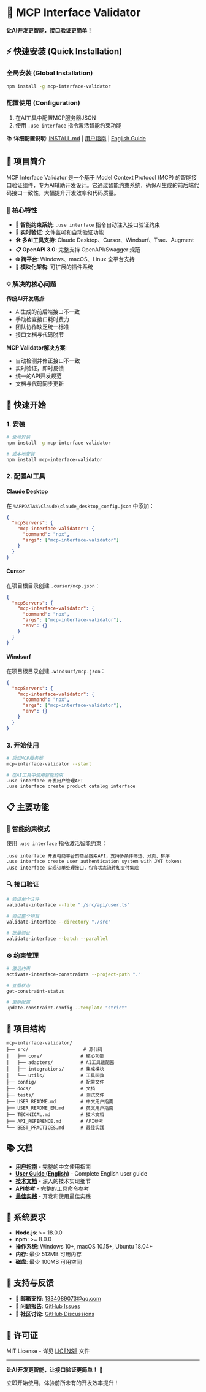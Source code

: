# 🚀 MCP Interface Validator

**让AI开发更智能，接口验证更简单！**

## ⚡ 快速安装 (Quick Installation)

### 全局安装 (Global Installation)
```bash
npm install -g mcp-interface-validator
```

### 配置使用 (Configuration)
1. 在AI工具中配置MCP服务器JSON
2. 使用 `.use interface` 指令激活智能约束功能

📚 **详细配置说明**: [INSTALL.md](./INSTALL.md) | [用户指南](./USER_README.md) | [English Guide](./USER_README_EN.md)

## 📖 项目简介

MCP Interface Validator 是一个基于 Model Context Protocol (MCP) 的智能接口验证组件，专为AI辅助开发设计。它通过智能约束系统，确保AI生成的前后端代码接口一致性，大幅提升开发效率和代码质量。

### 🌟 核心特性

- **🧠 智能约束系统**: `.use interface` 指令自动注入接口验证约束
- **🔄 实时验证**: 文件监听和自动验证功能
- **🛠️ 多AI工具支持**: Claude Desktop、Cursor、Windsurf、Trae、Augment
- **📋 OpenAPI 3.0**: 完整支持 OpenAPI/Swagger 规范
- **🌐 跨平台**: Windows、macOS、Linux 全平台支持
- **🔌 模块化架构**: 可扩展的插件系统

### 💡 解决的核心问题

**传统AI开发痛点**:
- AI生成的前后端接口不一致
- 手动检查接口耗时费力
- 团队协作缺乏统一标准
- 接口文档与代码脱节

**MCP Validator解决方案**:
- 自动检测并修正接口不一致
- 实时验证，即时反馈
- 统一的API开发规范
- 文档与代码同步更新

## 🚀 快速开始

### 1. 安装

```bash
# 全局安装
npm install -g mcp-interface-validator

# 或本地安装
npm install mcp-interface-validator
```

### 2. 配置AI工具

#### Claude Desktop
在 `%APPDATA%\Claude\claude_desktop_config.json` 中添加：

```json
{
  "mcpServers": {
    "mcp-interface-validator": {
      "command": "npx",
      "args": ["mcp-interface-validator"]
    }
  }
}
```

#### Cursor
在项目根目录创建 `.cursor/mcp.json`：

```json
{
  "mcpServers": {
    "mcp-interface-validator": {
      "command": "npx",
      "args": ["mcp-interface-validator"],
      "env": {}
    }
  }
}
```

#### Windsurf
在项目根目录创建 `.windsurf/mcp.json`：

```json
{
  "mcpServers": {
    "mcp-interface-validator": {
      "command": "npx",
      "args": ["mcp-interface-validator"],
      "env": {}
    }
  }
}
```

### 3. 开始使用

```bash
# 启动MCP服务器
mcp-interface-validator --start

# 在AI工具中使用智能约束
.use interface 开发用户管理API
.use interface create product catalog interface
```

## 📋 主要功能

### 🧠 智能约束模式

使用 `.use interface` 指令激活智能约束：

```
.use interface 开发电商平台的商品搜索API，支持多条件筛选、分页、排序
.use interface create user authentication system with JWT tokens
.use interface 实现订单处理接口，包含状态流转和支付集成
```

### 🔍 接口验证

```bash
# 验证单个文件
validate-interface --file "./src/api/user.ts"

# 验证整个项目
validate-interface --directory "./src"

# 批量验证
validate-interface --batch --parallel
```

### ⚙️ 约束管理

```bash
# 激活约束
activate-interface-constraints --project-path "."

# 查看状态
get-constraint-status

# 更新配置
update-constraint-config --template "strict"
```

## 📁 项目结构

```
mcp-interface-validator/
├── src/                    # 源代码
│   ├── core/              # 核心功能
│   ├── adapters/          # AI工具适配器
│   ├── integrations/      # 集成模块
│   └── utils/             # 工具函数
├── config/                # 配置文件
├── docs/                  # 文档
├── tests/                 # 测试文件
├── USER_README.md         # 中文用户指南
├── USER_README_EN.md      # 英文用户指南
├── TECHNICAL.md           # 技术文档
├── API_REFERENCE.md       # API参考
└── BEST_PRACTICES.md      # 最佳实践
```

## 📚 文档

- **[用户指南](./USER_README.md)** - 完整的中文使用指南
- **[User Guide (English)](./USER_README_EN.md)** - Complete English user guide
- **[技术文档](./TECHNICAL.md)** - 深入的技术实现细节
- **[API参考](./API_REFERENCE.md)** - 完整的工具命令参考
- **[最佳实践](./BEST_PRACTICES.md)** - 开发和使用最佳实践

## 🔧 系统要求

- **Node.js**: >= 18.0.0
- **npm**: >= 8.0.0
- **操作系统**: Windows 10+, macOS 10.15+, Ubuntu 18.04+
- **内存**: 最少 512MB 可用内存
- **磁盘**: 最少 100MB 可用空间

## 🤝 支持与反馈

- **📧 邮箱支持**: 1334089073@qq.com
- **🐛 问题报告**: [GitHub Issues](https://github.com/your-repo/issues)
- **💬 社区讨论**: [GitHub Discussions](https://github.com/your-repo/discussions)

## 📄 许可证

MIT License - 详见 [LICENSE](./LICENSE) 文件

---

**让AI开发更智能，让接口验证更简单！** 🚀

立即开始使用，体验前所未有的开发效率提升！
